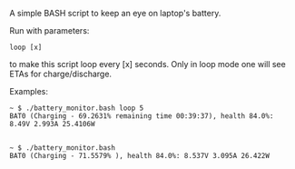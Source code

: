 

A simple BASH script to keep an eye on laptop's battery.

Run with parameters: 

    loop [x] 

to make this script loop every [x] seconds. 
Only in loop mode one will see ETAs for charge/discharge.


Examples:

    ~ $ ./battery_monitor.bash loop 5
    BAT0 (Charging - 69.2631% remaining time 00:39:37), health 84.0%: 8.49V 2.993A 25.4106W


    ~ $ ./battery_monitor.bash 
    BAT0 (Charging - 71.5579% ), health 84.0%: 8.537V 3.095A 26.422W
